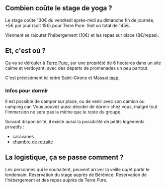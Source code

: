 ## Combien coûte le stage de yoga ?
Le stage coûte 130€ du vendredi après-midi au dimanche fin de journée, +5€ par jour (soit 15€) pour Terre Pure. 
Soit un total de 145€.

Viennent se rajouter l'hébergement (10€) et les repas sur place (8€/repas).

## Et, c'est où ?
Ça va se dérouler à [Terre Pure](https://www.terrepure.com/en-ariege), sur une propriété de 6 hectares dans un site calme et verdoyant, avec des départs de promenades un peu partout.  
  
C'est précisément ici entre Saint-Girons et Massat [map](https://goo.gl/maps/KrBqzNXAtZcAgnZ99). 

### Infos pour dormir
Il est possible de camper sur place, ou de venir avec son camion ou camping car. Vous pouvez aussi décider de dormir chez vous, malgré tout l'immersion ne sera pas la même que le reste du groupe.

Suivant disponibilité, il existe aussi la possibilité de petits logements privatifs :
- caravanes
- [chambre de retraite](https://www.airbnb.fr/rooms/575238152510124947)


## La logistique, ça se passe comment ?
Les personnes qui le souhaitent, peuvent arriver la veille ou/et partir le lendemain. 
Réservation du stage auprès de Bérénice.
Réservation de l'hébergement et des repas auprès de Terre Pure.
  
